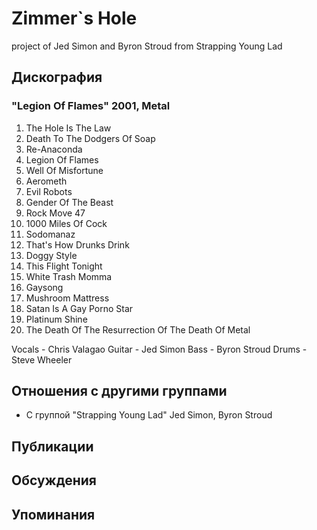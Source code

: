 # Zimmer`s Hole

project of Jed Simon and Byron Stroud from Strapping Young Lad

## Дискография

### "Legion Of Flames" 2001, Metal

1. The Hole Is The Law
2. Death To The Dodgers Of Soap
3. Re-Anaconda
4. Legion Of Flames
5. Well Of Misfortune
6. Aerometh
7. Evil Robots
8. Gender Of The Beast
9. Rock Move 47
10. 1000 Miles Of Cock
11. Sodomanaz
12. That's How Drunks Drink
13. Doggy Style
14. This Flight Tonight
15. White Trash Momma
16. Gaysong
17. Mushroom Mattress
18. Satan Is A Gay Porno Star
19. Platinum Shine
20. The Death Of The Resurrection Of The Death Of Metal

Vocals - Chris Valagao
Guitar - Jed Simon
Bass - Byron Stroud
Drums - Steve Wheeler



## Отношения с другими группами

* C группой "Strapping Young Lad" Jed Simon, Byron Stroud

## Публикации


## Обсуждения


## Упоминания


